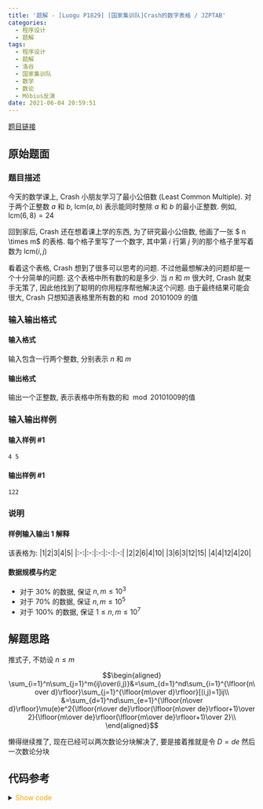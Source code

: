 ```yaml
---
title: '题解 - [Luogu P1829] [国家集训队]Crash的数字表格 / JZPTAB'
categories:
  - 程序设计
  - 题解
tags:
  - 程序设计
  - 题解
  - 洛谷
  - 国家集训队
  - 数学
  - 数论
  - Möbius反演
date: 2021-06-04 20:59:51
---
```

[题目链接](https://www.luogu.com.cn/problem/P1829)

<!-- more -->

## 原始题面

### 题目描述

今天的数学课上, Crash 小朋友学习了最小公倍数 (Least Common Multiple). 对于两个正整数 $a$ 和 $b$, $\text{lcm}(a,b)$ 表示能同时整除 $a$ 和 $b$ 的最小正整数. 例如, $\text{lcm}(6, 8) = 24$

回到家后, Crash 还在想着课上学的东西, 为了研究最小公倍数, 他画了一张 $ n \times m$ 的表格. 每个格子里写了一个数字, 其中第 $i$ 行第 $j$ 列的那个格子里写着数为 $\text{lcm}(i, j)$

看着这个表格, Crash 想到了很多可以思考的问题. 不过他最想解决的问题却是一个十分简单的问题: 这个表格中所有数的和是多少. 当 $n$ 和 $m$ 很大时, Crash 就束手无策了, 因此他找到了聪明的你用程序帮他解决这个问题. 由于最终结果可能会很大, Crash 只想知道表格里所有数的和 $\bmod 20101009$ 的值

### 输入输出格式

#### 输入格式

输入包含一行两个整数, 分别表示 $n$ 和 $m$

#### 输出格式

输出一个正整数, 表示表格中所有数的和 $\bmod 20101009$的值

### 输入输出样例

#### 输入样例 #1

```input1
4 5
```

#### 输出样例 #1

```output1
122
```

### 说明

#### 样例输入输出 1 解释

该表格为:
|$1$|$2$|$3$|$4$|$5$|
|:-:|:-:|:-:|:-:|:-:|
|$2$|$2$|$6$|$4$|$10$|
|$3$|$6$|$3$|$12$|$15$|
|$4$|$4$|$12$|$4$|$20$|

#### 数据规模与约定

- 对于 $30\%$ 的数据, 保证 $n, m \le 10^3$
- 对于 $70\%$ 的数据, 保证 $n, m \le 10^5$
- 对于 $100\%$ 的数据, 保证 $1\le n,m \le 10^7$

## 解题思路

推式子, 不妨设 $n\leqslant m$

$$\begin{aligned}
  \sum_{i=1}^n\sum_{j=1}^m{ij\over(i,j)}&=\sum_{d=1}^nd\sum_{i=1}^{\lfloor{n\over d}\rfloor}\sum_{j=1}^{\lfloor{m\over d}\rfloor}[(i,j)=1]ij\\
  &=\sum_{d=1}^nd\sum_{e=1}^{\lfloor{n\over d}\rfloor}\mu(e)e^2{\lfloor{n\over de}\rfloor(\lfloor{n\over de}\rfloor+1)\over 2}{\lfloor{m\over de}\rfloor(\lfloor{m\over de}\rfloor+1)\over 2}\\
\end{aligned}$$

懒得继续推了, 现在已经可以两次数论分块解决了, 要是接着推就是令 $D=de$ 然后一次数论分块

## 代码参考

<details>
<summary><font color='orange'>Show code</font></summary>

```cpp
/*
 * @Author: Tifa
 * @LastEditTime: 2021-06-04 20:59:51
 * @Description:
 */
#include <bits/stdc++.h>
using namespace std;
using i64 = int64_t;

#define _for(i, l, r) for (decltype(l + r) i = (l); i <= (r); ++i)

const int OFFSET = 5;
const int N = 1e7, mod = 20101009;
int prime[N / 10 + OFFSET], cnt_prime;
bool vis[N + OFFSET];
i64 mu[N + OFFSET], sum[N + OFFSET];

void init(int n = N) {
    mu[1] = 1;
    _for(i, 2, n) {
        if (!vis[i]) mu[prime[++cnt_prime] = i] = -1;
        for (int j = 1; j <= cnt_prime && i * prime[j] <= n; ++j) {
            vis[i * prime[j]] = 1;
            if (i % prime[j] == 0) break;
            mu[i * prime[j]] = -mu[i];
        }
    }
    _for(i, 1, n) sum[i] = (sum[i - 1] + 1ll * i * i % mod * (mu[i] + mod)) % mod;
}
i64 f(i64 x, i64 y) { return x * (x + 1) / 2 % mod * (y * (y + 1) / 2 % mod) % mod; }

int main() {
    int n, m;
    cin >> n >> m;
    init(min(m, n));
    i64 res = 0;
    for (int l = 1, r; l <= min(m, n); l = r + 1) {
        r = min(n / (n / l), m / (m / l));
        int res2 = 0, nl = n / l, ml = m / l;
        for (int l2 = 1, r2; l2 <= min(nl, ml); l2 = r2 + 1) {
            r2 = min(nl / (nl / l2), ml / (ml / l2));
            (res2 += (sum[r2] - sum[l2 - 1] + mod) * f(nl / l2, ml / l2) % mod) %= mod;
        }
        (res += (r - l + 1ll) * (l + r) / 2 % mod * res2 % mod) %= mod;
    }
    cout << res;
    return 0;
}
```

</details>
